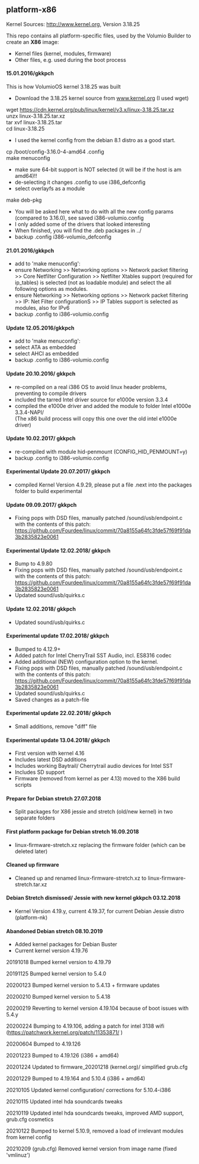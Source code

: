  
## platform-x86   

Kernel Sources: http://www.kernel.org, Version 3.18.25  

This repo contains all platform-specific files, used by the Volumio Builder 
to create an **X86** image:

- Kernel files (kernel, modules, firmware)  
- Other files, e.g. used during the boot process  

#### 15.01.2016/gkkpch  

This is how VolumioOS kernel 3.18.25 was built  
- Download the 3.18.25 kernel source from www.kernel.org (I used wget)  

wget https://cdn.kernel.org/pub/linux/kernel/v3.x/linux-3.18.25.tar.xz  
unzx linux-3.18.25.tar.xz  
tar xvf linux-3.18.25.tar  
cd linux-3.18.25  

- I used the kernel config from the debian 8.1 distro as a good start.  

cp /boot/config-3.16.0-4-amd64 .config      
make menuconfig  

- make sure 64-bit support is NOT selected (it will be if the host is am amd64)!!  
- de-selecting it changes .config to use i386_defconfig  
- select overlayfs as a module  

make deb-pkg  

- You will be asked here what to do with all the new config params (compared to 3.16.0), see saved i386-volumio.config
- I only added some of the drivers that looked interesting
- When finished, you will find the .deb packages in ../
- backup .config i386-volumio_defconfig

#### 21.01.2016/gkkpch  

- add to 'make menuconfig':
- ensure Networking >> Networking options >> Network packet filtering >> Core Netfilter Configuration >> Netfilter Xtables support (required for ip_tables) is selected (not as loadable module) and select the all following options as modules.
- ensure Networking >> Networking options >> Network packet filtering >> IP: Net Filter configurationS >> IP Tables support is selected as modules, also for IPv6
- backup .config to i386-volumio.config

#### Update 12.05.2016/gkkpch

- add to 'make menuconfig':
- select ATA as embedded
- select AHCI as embedded 
- backup .config to i386-volumio.config

#### Update 20.10.2016/ gkkpch

- re-compiled on a real i386 OS to avoid linux header problems, preventing to compile drivers
- included the tarred Intel driver source for e1000e version 3.3.4
- compiled the e1000e driver and added the module to folder Intel e1000e 3.3.4-NAPI/  
(The x86 build process will copy this one over the old intel e1000e driver)

#### Update 10.02.2017/ gkkpch
- re-compiled with module hid-penmount (CONFIG_HID_PENMOUNT=y)
- backup .config to i386-volumio.config

#### Experimental Update 20.07.2017/ gkkpch  
- compiled Kernel Version 4.9.29, please put a file .next into the packages folder to build experimental

#### Update 09.09.2017/ gkkpch

- Fixing pops with DSD files, manually patched /sound/usb/endpoint.c with the contents of this patch:  
https://github.com/Fourdee/linux/commit/70a8155a64fc3fde57f69f91da3b2835823e0061

#### Experimental Update 12.02.2018/ gkkpch

- Bump to 4.9.80   
- Fixing pops with DSD files, manually patched /sound/usb/endpoint.c with the contents of this patch:  
  https://github.com/Fourdee/linux/commit/70a8155a64fc3fde57f69f91da3b2835823e0061  
- Updated sound/usb/quirks.c

#### Update 12.02.2018/ gkkpch

- Updated sound/usb/quirks.c  

#### Experimental update 17.02.2018/ gkkpch

- Bumped to 4.12.9+
- Added patch for Intel CherryTrail SST Audio, incl. ES8316 codec
- Added additional (NEW) configuration option to the kernel.
- Fixing pops with DSD files, manually patched /sound/usb/endpoint.c with the contents of this patch:
  https://github.com/Fourdee/linux/commit/70a8155a64fc3fde57f69f91da3b2835823e0061
- Updated sound/usb/quirks.c
- Saved changes as a patch-file

#### Experimental update 22.02.2018/ gkkpch

- Small additions, remove "diff" file  

#### Experimental update 13.04.2018/ gkkpch

- First version with kernel 4.16
- Includes latest DSD additions
- Includes working Baytrail/ Cherrytrail audio devices for Intel SST
- Includes SD support
- Firmware (removed from kernel as per 4.13) moved to the X86 build scripts 

#### Prepare for Debian stretch 27.07.2018 

- Split packages for X86 jessie and stretch (old/new kernel) in two separate folders  

#### First platform package for Debian stretch 16.09.2018  

- linux-firmware-stretch.xz replacing the firmware folder (which can be deleted later)  

#### Cleaned up firmware

- Cleaned up and renamed linux-firmware-stretch.xz to linux-firmware-stretch.tar.xz

#### Debian Stretch dismissed/ Jessie with new kernel gkkpch 03.12.2018

- Kernel Version 4.19.y, current 4.19.37, for current Debian Jessie distro (platform-nk)  

#### Abandoned Debian stretch 08.10.2019
- Added kernel packages for Debian Buster
- Current kernel version 4.19.76

20191018	Bumped kernel version to 4.19.79  

20191125	Bumped kernel version to 5.4.0  

20200123	Bumped kernel version to 5.4.13 + firmware updates   

20200210	Bumped kernel version to 5.4.18  

20200219	Reverting to kernel version 4.19.104 because of boot issues with 5.4.y  

20200224	Bumping to 4.19.106, adding a patch for intel 3138 wifi
(https://patchwork.kernel.org/patch/11353871/ )  

20200604	Bumped to 4.19.126  

20201223	Bumped to 4.19.126 (i386 + amd64)

20201224	Updated to firmware_20201218 (kernel.org)/ simplified grub.cfg  

20201229	Bumped to 4.19.164 and 5.10.4 (i386 + amd64)

20210105	Updated kernel configuration/ corrections for 5.10.4-i386  

20210115	Updated intel hda soundcards tweaks  
 
20210119	Updated intel hda soundcards tweaks, improved AMD support, grub.cfg cosmetics  

20210122	Bumped to kernel 5.10.9, removed a load of irrelevant modules from kernel config

20210209	(grub.cfg) Removed kernel version from image name (fixed 'vmlinuz')  


